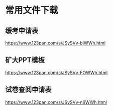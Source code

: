 # 常用文件下载

## 缓考申请表

https://www.123pan.com/s/JSySVv-bIWWh.html

## 矿大PPT模板

https://www.123pan.com/s/JSySVv-FOWWh.html

## 试卷查阅申请表

https://www.123pan.com/s/JSySVv-n6WWh.html